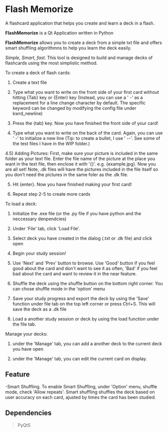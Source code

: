 # Flash Memorize
A flashcard application that helps you create and learn a deck in a flash.

**FlashMemorize** is a Qt Application written in Python

**FlashMemorize** allows you to create a deck from a simple txt file and offers smart shuffling algorithmns to help you learn the deck easily.

*Simple, Smart, fast.* This tool is designed to build and manage decks of flashcards using the most simplistic method.

To create a deck of flash cards:

  1) Create a text file
  
  2) Type what you want to write on the front side of your first card without hitting {Tab} key or {Enter} key (Instead, you can use a ' -' as a replacement for a line change character by default. The specific keyword can be changed by modifying the config file under kwrd_newline)
 
  3) Press the {tab} key. Now you have finished the front side of your card!
 
  4) Type what you want to write on the back of the card. Again, you can use ' -' to initialize a new line (Tip: to create a bullet, I use ' --'. See some of the test files I have in the WIP folder.)
  
  4.5) Adding Pictures: First, make sure your picture is included in the same folder as your text file. Enter the file name of the picture at the place you want in the text file, then enclose it with '{}'. e.g. {example.jpg}. Now you are all set! Note, .dk files will have the pictures included in the file itself so you don't need the pictures in the same foler as the .dk file.  

  5) Hit {enter}. Now you have finished making your first card!
 
  6) Repeat step 2-5 to create more cards

To load a deck:
  1) Initialize the .exe file (or the .py file if you have python and the neccessary denpendcies) 
  
  2) Under 'File' tab, click 'Load File'.

  3) Select deck you have created in the dialog (.txt or .dk file) and click open
  
  4) Begin your study session!
  
  5) Use 'Next' and 'Prev' button to browse. Use 'Good' button if you feel good about the card and don't want to see it as often, 'Bad' if you feel bad about the card and want to review it in the near feature.
  
  6) Shuffle the deck using the shuffle button on the bottom right corner. You can chose shuffle mode in the 'option' menu
  
  7) Save your study progress and export the deck by using the 'Save' function under file tab on the top left corner or press Ctrl+S. This will save the deck as a .dk file
  
  8) Load a another study session or deck by using the load function under the file tab.

Manage your decks:

  1) under the 'Manage' tab, you can add a another deck to the current deck you have open

  2) under the 'Manage' tab, you can edit the current card on display.

## Feature
-Smart Shuffling. To enable Smart Shuffling, under 'Option' menu, shuffle mode, check 'Allow repeats'. Smart shuffling shuffles the deck based on user accuracy on each card, ajusted by times the card has been studied.


## Dependencies
>PyQt5

